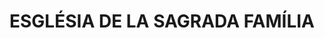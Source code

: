 ---
layout: patrimoni-details
title:  "ESGLÉSIA DE LA SAGRADA FAMÍLIA"
collections: ["patrimoni-arquitectonic", "bcil-previstos-cbp"]
coordinates:
  - group1:
        - [1.46040579985766, 42.354634541961353]
        - [1.460400005412026, 42.354634268558272]
        - [1.460388346402985, 42.354632273523514]
        - [1.46038919618041, 42.354627708383632]
        - [1.460384348789155, 42.354627525931257]
        - [1.460395480444592, 42.354473989306456]
        - [1.460223501547191, 42.354467611311136]
        - [1.46020741822653, 42.354677056169947]
        - [1.460108311887899, 42.354675411956748]
        - [1.460110020215158, 42.354657285156371]
        - [1.459977610038044, 42.3546545675906]
        - [1.460041316141102, 42.354706430484015]
        - [1.460360843584267, 42.354717606934848]
        - [1.460360965783169, 42.354712601748822]
        - [1.460634107154439, 42.354722841483856]
        - [1.460635544513539, 42.354681241533306]
        - [1.460402930623127, 42.354669981491071]
        - [1.46040579985766, 42.354634541961353]
---